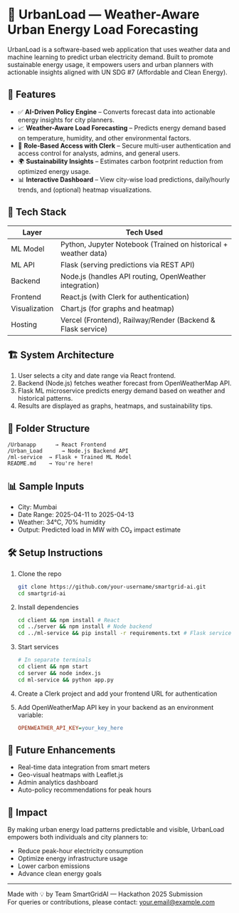 # 🔋 UrbanLoad — Weather-Aware Urban Energy Load Forecasting

UrbanLoad is a software-based web application that uses weather data and machine learning to predict urban electricity demand. Built to promote sustainable energy usage, it empowers users and urban planners with actionable insights aligned with UN SDG #7 (Affordable and Clean Energy).

## 🚀 Features

* ✅ **AI-Driven Policy Engine** – Converts forecast data into actionable energy insights for city planners.
* 📈 **Weather-Aware Load Forecasting** – Predicts energy demand based on temperature, humidity, and other environmental factors.
* 🔐 **Role-Based Access with Clerk** – Secure multi-user authentication and access control for analysts, admins, and general users.
* 🌍 **Sustainability Insights** – Estimates carbon footprint reduction from optimized energy usage.
* 📊 **Interactive Dashboard** – View city-wise load predictions, daily/hourly trends, and (optional) heatmap visualizations.

## 🧠 Tech Stack

| Layer | Tech Used |
|-------|-----------|
| ML Model | Python, Jupyter Notebook (Trained on historical + weather data) |
| ML API | Flask (serving predictions via REST API) |
| Backend | Node.js (handles API routing, OpenWeather integration) |
| Frontend | React.js (with Clerk for authentication) |
| Visualization | Chart.js (for graphs and heatmap) |
| Hosting | Vercel (Frontend), Railway/Render (Backend & Flask service) |

## 🏗️ System Architecture

1. User selects a city and date range via React frontend.
2. Backend (Node.js) fetches weather forecast from OpenWeatherMap API.
3. Flask ML microservice predicts energy demand based on weather and historical patterns.
4. Results are displayed as graphs, heatmaps, and sustainability tips.

## 📂 Folder Structure

```
/Urbanapp      → React Frontend
/Urban_Load      → Node.js Backend API
/ml-service  → Flask + Trained ML Model
README.md    → You're here!
```

## 📊 Sample Inputs

* City: Mumbai
* Date Range: 2025-04-11 to 2025-04-13
* Weather: 34°C, 70% humidity
* Output: Predicted load in MW with CO₂ impact estimate

## 🛠️ Setup Instructions

1. Clone the repo
   ```bash
   git clone https://github.com/your-username/smartgrid-ai.git
   cd smartgrid-ai
   ```

2. Install dependencies
   ```bash
   cd client && npm install # React
   cd ../server && npm install # Node backend
   cd ../ml-service && pip install -r requirements.txt # Flask service
   ```

3. Start services
   ```bash
   # In separate terminals
   cd client && npm start
   cd server && node index.js
   cd ml-service && python app.py
   ```

4. Create a Clerk project and add your frontend URL for authentication

5. Add OpenWeatherMap API key in your backend as an environment variable:
   ```ini
   OPENWEATHER_API_KEY=your_key_here
   ```

## 🧪 Future Enhancements

* Real-time data integration from smart meters
* Geo-visual heatmaps with Leaflet.js
* Admin analytics dashboard
* Auto-policy recommendations for peak hours

## 🌱 Impact

By making urban energy load patterns predictable and visible, UrbanLoad empowers both individuals and city planners to:
* Reduce peak-hour electricity consumption
* Optimize energy infrastructure usage
* Lower carbon emissions
* Advance clean energy goals

---

Made with 💡 by Team SmartGridAI — Hackathon 2025 Submission  
For queries or contributions, please contact: your.email@example.com


